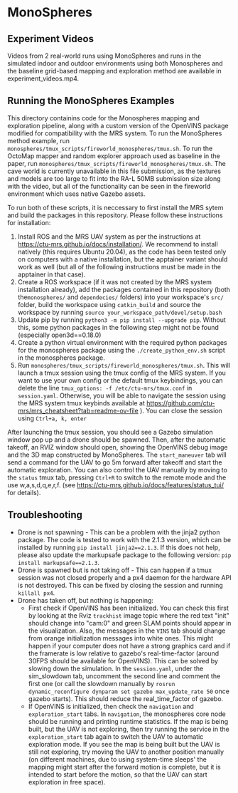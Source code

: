 # MonoSpheres
## Experiment Videos
Videos from 2 real-world runs using MonoSpheres and runs in the simulated indoor and outdoor environments using both Monospheres and the baseline grid-based mapping and exploration method are available in experiment_videos.mp4. 

## Running the MonoSpheres Examples
This directory containins code for the Monospheres mapping and exploration pipeline, along with a custom version of the OpenVINS package modified for compatibility with the MRS system.
To run the MonoSpheres method example, run `monospheres/tmux_scripts/fireworld_monospheres/tmux.sh`. To run the OctoMap mapper and random explorer approach used as baseline in the paper, run `monospheres/tmux_scripts/fireworld_monospheres/tmux.sh`. The cave world is currently unavailable in this file submission, as the textures and models are too large to fit into the RA-L 50MB submission size along with the video, but all of the functionality can be seen in the fireworld environment which uses native Gazebo assets.

To run both of these scripts, it is neccessary to first install the MRS sytem and build the packages in this repository. Please follow these instructions for installation:

1) Install ROS and the MRS UAV system as per the instructions at https://ctu-mrs.github.io/docs/installation/. We recommend to install natively (this requires Ubuntu 20.04), as the code has been tested only on computers with a native installation, but the apptainer variant should work as well (but all of the following instructions must be made in the apptainer in that case).
2) Create a ROS workspace (if it was not created by the MRS system installation already), add the packages contained in this repository (both the`monospheres/` and `dependecies/` folders) into your workspace's `src/` folder, build the workspace using `catkin_build` and source the workspace by running `source your_workspace_path/devel/setup.bash`
3) Update pip by running `python3 -m pip install --upgrade pip`. Without this, some python packages in the following step might not be found (especially open3d==0.18.0)
4) Create a python virtual environment with the required python packages for the monospheres package using the `./create_python_env.sh` script in the monospheres package.
5) Run `monospheres/tmux_scripts/fireworld_monospheres/tmux.sh`. This will launch a tmux session using the tmux config of the MRS system. If you want to use your own config or the default tmux keybindings, you can delete the line `tmux_options: -f /etc/ctu-mrs/tmux.conf` in `session.yaml`. Otherwise, you will be able to navigate the session using the MRS system tmux keybinds available at https://github.com/ctu-mrs/mrs_cheatsheet?tab=readme-ov-file ). You can close the session using `Ctrl+a, k, enter`

After launching the tmux session, you should see a Gazebo simulation window pop up and a drone should be spawned. Then, after the automatic takeoff, an RVIZ window should open, showing the OpenVINS debug image and the 3D map constructed by MonoSpheres. The `start_maneuver` tab will send a command for the UAV to go 5m forward after takeoff and start the automatic exploration. You can also control the UAV manually by moving to the `status` tmux tab, pressing `Ctrl+R` to switch to the remote mode and the use w,a,s,d,q,e,r,f.  (see https://ctu-mrs.github.io/docs/features/status_tui/ for details). 


## Troubleshooting
- Drone is not spawning - This can be a problem with the jinja2 python package. The code is tested to work with the 2.1.3 version, which can be installed by running `pip install jinja2==2.1.3`. If this does not help, please also update the markupsafe package to the following version: `pip install markupsafe==2.1.3`.
- Drone is spawned but is not taking off - This can happen if a tmux session was not closed properly and a px4 daemon for the hardware API is not destroyed. This can be fixed by closing the session and running `killall px4`.
- Drone has taken off, but nothing is happening:
  - First check if OpenVINS has been initialized. You can check this first by looking at the Rviz `trackhist` image topic where the red text "init" should change into "cam:0" and green SLAM points should appear in the visualization. Also, the messages in the `VINS` tab should change from orange initialization messages into white ones. This might happen if your computer does not have a strong graphics card and if the framerate is low relative to gazebo's real-time-factor (around 30FPS should be available for OpenVINS). This can be solved by slowing down the simulation. In the `session.yaml`, under the sim_slowdown tab, uncomment the second line and comment the first one (or call the slowdown manually by `rosrun dynamic_reconfigure dynparam set gazebo max_update_rate 50` once gazebo starts). This should reduce the real_time_factor of gazebo.
  - If OpenVINS is initialized, then check the `navigation` and `exploration_start` tabs. In `navigation`, the monospheres core node should be running and printing runtime statistics. If the map is being built, but the UAV is not exploring, then try running the service in the `exploration_start` tab again to switch the UAV to automatic exploration mode. If you see the map is being built but the UAV is still not exploring, try moving the UAV to another position manually (on different machines, due to using system-time sleeps' the mapping might start after the forward motion is complete, but it is intended to start before the motion, so that the UAV can start exploration in free space). 
